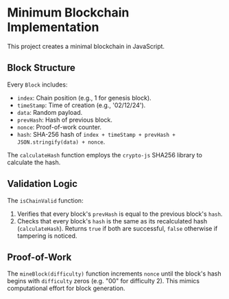 # Minimum Blockchain Implementation

This project creates a minimal blockchain in JavaScript.

## Block Structure
Every `Block` includes:
- `index`: Chain position (e.g., 1 for genesis block).
- `timeStamp`: Time of creation (e.g., '02/12/24').
- `data`: Random payload.
- `prevHash`: Hash of previous block.
- `nonce`: Proof-of-work counter.
- `hash`: SHA-256 hash of `index + timeStamp + prevHash + JSON.stringify(data) + nonce`.

The `calculateHash` function employs the `crypto-js` SHA256 library to calculate the hash.

## Validation Logic
The `isChainValid` function:
1. Verifies that every block's `prevHash` is equal to the previous block's `hash`.
2. Checks that every block's `hash` is the same as its recalculated hash (`calculateHash`).
Returns `true` if both are successful, `false` otherwise if tampering is noticed.

## Proof-of-Work
The `mineBlock(difficulty)` function increments `nonce` until the block's hash begins with `difficulty` zeros (e.g. "00" for difficulty 2). This mimics computational effort for block generation.



